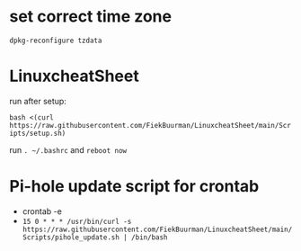  # set correct time zone

 ```dpkg-reconfigure tzdata ```

# LinuxcheatSheet

run after setup:

```bash <(curl https://raw.githubusercontent.com/FiekBuurman/LinuxcheatSheet/main/Scripts/setup.sh)```

run ``. ~/.bashrc``
and `` reboot now ``


# Pi-hole update script for crontab

 - crontab -e
 - ``` 15 0 * * * /usr/bin/curl -s https://raw.githubusercontent.com/FiekBuurman/LinuxcheatSheet/main/Scripts/pihole_update.sh | /bin/bash ```

